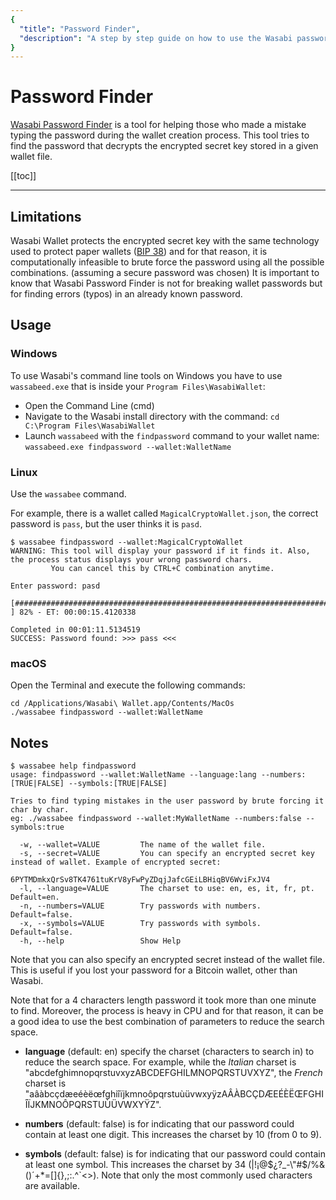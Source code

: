 ```yaml
---
{
  "title": "Password Finder",
  "description": "A step by step guide on how to use the Wasabi password finder to fix typos in forgotten passwords. This is the Wasabi documentation, an archive of knowledge about the open-source, non-custodial and privacy-focused Bitcoin wallet for desktop."
}
---
```


# Password Finder

[Wasabi Password Finder](https://github.com/lontivero/WasabiPasswordFinder) is a tool for helping those who made a mistake typing the password during the wallet creation process.
This tool tries to find the password that decrypts the encrypted secret key stored in a given wallet file.

[[toc]]

---

## Limitations

Wasabi Wallet protects the encrypted secret key with the same technology used to protect paper wallets ([BIP 38](/using-wasabi/BIPs.md#bip-38-password-protected-private-key)) and for that reason, it is computationally infeasible to brute force the password using all the possible combinations. (assuming a secure password was chosen)
It is important to know that Wasabi Password Finder is not for breaking wallet passwords but for finding errors (typos) in an already known password.

## Usage

### Windows

To use Wasabi's command line tools on Windows you have to use `wassabeed.exe` that is inside your `Program Files\WasabiWallet`:

- Open the Command Line (cmd)
- Navigate to the Wasabi install directory with the command: `cd C:\Program Files\WasabiWallet`
- Launch `wassabeed` with the `findpassword` command to your wallet name: `wassabeed.exe findpassword --wallet:WalletName`

### Linux

Use the `wassabee` command.

For example, there is a wallet called `MagicalCryptoWallet.json`, the correct password is `pass`, but the user thinks it is `pasd`.

```
$ wassabee findpassword --wallet:MagicalCryptoWallet
WARNING: This tool will display your password if it finds it. Also, the process status displays your wrong password chars.
         You can cancel this by CTRL+C combination anytime.

Enter password: pasd

[##################################################################################                  ] 82% - ET: 00:00:15.4120338

Completed in 00:01:11.5134519
SUCCESS: Password found: >>> pass <<<

```

### macOS

Open the Terminal and execute the following commands:

```
cd /Applications/Wasabi\ Wallet.app/Contents/MacOs
./wassabee findpassword --wallet:WalletName
```

## Notes

```
$ wassabee help findpassword
usage: findpassword --wallet:WalletName --language:lang --numbers:[TRUE|FALSE] --symbols:[TRUE|FALSE]

Tries to find typing mistakes in the user password by brute forcing it char by char.
eg: ./wassabee findpassword --wallet:MyWalletName --numbers:false --symbols:true

  -w, --wallet=VALUE         The name of the wallet file.
  -s, --secret=VALUE         You can specify an encrypted secret key instead of wallet. Example of encrypted secret:
                               6PYTMDmkxQrSv8TK4761tuKrV8yFwPyZDqjJafcGEiLBHiqBV6WviFxJV4
  -l, --language=VALUE       The charset to use: en, es, it, fr, pt. Default=en.
  -n, --numbers=VALUE        Try passwords with numbers. Default=false.
  -x, --symbols=VALUE        Try passwords with symbols. Default=false.
  -h, --help                 Show Help
```

Note that you can also specify an encrypted secret instead of the wallet file.
This is useful if you lost your password for a Bitcoin wallet, other than Wasabi.

Note that for a 4 characters length password it took more than one minute to find.
Moreover, the process is heavy in CPU and for that reason, it can be a good idea to use the best combination of parameters to reduce the search space.

* __language__ (default: en) specify the charset (characters to search in) to reduce the search space.
For example, while the *Italian* charset is "abcdefghimnopqrstuvxyzABCDEFGHILMNOPQRSTUVXYZ", the *French* charset is "aâàbcçdæeéèëœfghiîïjkmnoôpqrstuùüvwxyÿzAÂÀBCÇDÆEÉÈËŒFGHIÎÏJKMNOÔPQRSTUÙÜVWXYŸZ". 

* __numbers__ (default: false) is for indicating that our password could contain at least one digit. This increases the charset by 10 (from 0 to 9).

* __symbols__ (default: false) is for indicating that our password could contain at least one symbol.
This increases the charset by 34 (|!¡@$¿?_-\"#$/%&()´+*=[]{},;:.^`<>). Note that only the most commonly used characters are available.
